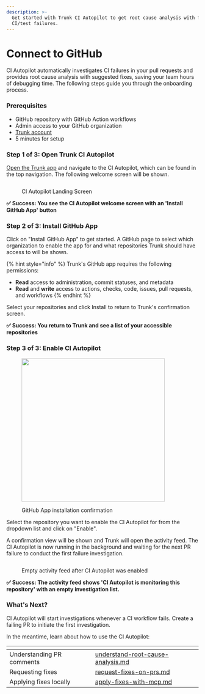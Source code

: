 ```yaml
---
description: >-
  Get started with Trunk CI Autopilot to get root cause analysis with fixes for
  CI/test failures.
---
```


# Connect to GitHub

CI Autopilot automatically investigates CI failures in your pull requests and provides root cause analysis with suggested fixes, saving your team hours of debugging time. The following steps guide you through the onboarding process.



### Prerequisites

* GitHub repository with GitHub Action workflows
* Admin access to your GitHub organization
* [Trunk account](https://app.trunk.io/signup?intent=flaky%20tests)
* 5 minutes for setup



### Step 1 of 3: Open Trunk CI Autopilot

[Open the Trunk app](https://app.trunk.io/) and navigate to the CI Autopilot, which can be found in the top navigation. The following welcome screen will be shown.

<figure><img src="../../.gitbook/assets/Screenshot 2025-09-11 at 2.35.49 PM.png" alt=""><figcaption><p>CI Autopilot Landing Screen</p></figcaption></figure>

**✅ Success: You see the CI Autopilot welcome screen with an 'Install GitHub App' button**



### Step 2 of 3: Install GitHub App

Click on "Install GitHub App" to get started. A GitHub page to select which organization to enable the app for and what repositories Trunk should have access to will be shown.

{% hint style="info" %}
Trunk's GitHub app requires the following permissions:

* **Read** access to administration, commit statuses, and metadata
* **Read** and **write** access to actions, checks, code, issues, pull requests, and workflows
{% endhint %}

Select your repositories and click Install to return to Trunk's confirmation screen.

**✅ Success: You return to Trunk and see a list of your accessible repositories**



### Step 3 of 3: Enable CI Autopilot

<figure><img src="../../.gitbook/assets/Screenshot 2025-09-11 at 2.37.58 PM.png" alt="" width="375"><figcaption><p>GitHub App installation confirmation</p></figcaption></figure>

Select the repository you want to enable the CI Autopilot for from the dropdown list and click on "Enable".



A confirmation view will be shown and Trunk will open the activity feed. The CI Autopilot is now running in the background and waiting for the next PR failure to conduct the first failure investigation.

<figure><img src="../../.gitbook/assets/Screenshot 2025-09-11 at 2.41.58 PM.png" alt=""><figcaption><p>Empty activity feed after CI Autopilot was enabled</p></figcaption></figure>



**✅ Success: The activity feed shows 'CI Autopilot is monitoring this repository' with an empty investigation list.**&#x20;



### **What's Next?**

CI Autopilot will start investigations whenever a CI workflow fails. Create a failing PR to initiate the first investigation.&#x20;



In the meantime, learn about how to use the CI Autopilot:

<table data-view="cards"><thead><tr><th></th><th data-hidden data-card-target data-type="content-ref"></th></tr></thead><tbody><tr><td>Understanding PR comments</td><td><a href="../../use-ci-autopilot/understand-root-cause-analysis.md">understand-root-cause-analysis.md</a></td></tr><tr><td>Requesting fixes</td><td><a href="../../use-ci-autopilot/request-fixes-on-prs.md">request-fixes-on-prs.md</a></td></tr><tr><td>Applying fixes locally</td><td><a href="../../use-ci-autopilot/apply-fixes-with-mcp.md">apply-fixes-with-mcp.md</a></td></tr></tbody></table>



